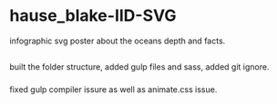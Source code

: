 # hause_blake-IID-SVG
infographic svg poster about the oceans depth and facts. 
##
built the folder structure, added gulp files and sass, added git ignore.
###
fixed gulp compiler issure as well as animate.css issue. 